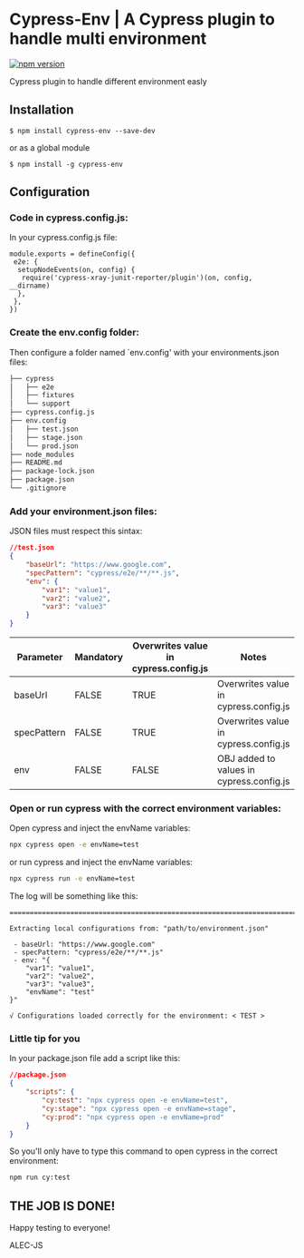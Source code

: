 # Cypress-Env | A Cypress plugin to handle multi environment

[![npm version](https://badge.fury.io/js/cypress-env.svg)](https://badge.fury.io/js/cypress-env)

Cypress plugin to handle different environment easly

## Installation

```shell
$ npm install cypress-env --save-dev
```

or as a global module

```shell
$ npm install -g cypress-env
```

## Configuration

### Code in cypress.config.js:

In your cypress.config.js file:

```
module.exports = defineConfig({
 e2e: {
  setupNodeEvents(on, config) {
   require('cypress-xray-junit-reporter/plugin')(on, config, __dirname)
  },
 },
})
```

### Create the env.config folder:

Then configure a folder named `env.config' with your environments.json files:

```bash
├── cypress
│   ├── e2e
│   ├── fixtures
│   └── support
├── cypress.config.js
├── env.config
│   ├── test.json
│   ├── stage.json
│   └── prod.json
├── node_modules
├── README.md
├── package-lock.json
├── package.json
└── .gitignore
```

### Add your environment.json files:

JSON files must respect this sintax:

```json
//test.json
{
	"baseUrl": "https://www.google.com",
	"specPattern": "cypress/e2e/**/**.js",
	"env": {
		"var1": "value1",
		"var2": "value2",
		"var3": "value3"
	}
}
```

| Parameter   | Mandatory | Overwrites value in cypress.config.js | Notes                                    |
| ----------- | --------- | ------------------------------------- | ---------------------------------------- |
| baseUrl     | FALSE     | TRUE                                  | Overwrites value in cypress.config.js    |
| specPattern | FALSE     | TRUE                                  | Overwrites value in cypress.config.js    |
| env         | FALSE     | FALSE                                 | OBJ added to values in cypress.config.js |

### Open or run cypress with the correct environment variables:

Open cypress and inject the envName variables:

```bash
npx cypress open -e envName=test
```

or run cypress and inject the envName variables:

```bash
npx cypress run -e envName=test
```

The log will be something like this:

```
====================================================================================================

Extracting local configurations from: "path/to/environment.json"

 - baseUrl: "https://www.google.com"
 - specPattern: "cypress/e2e/**/**.js"
 - env: "{
    "var1": "value1",
    "var2": "value2",
    "var3": "value3",
    "envName": "test"
}"

√ Configurations loaded correctly for the environment: < TEST >
```

### Little tip for you

In your package.json file add a script like this:

```json
//package.json
{
	"scripts": {
		"cy:test": "npx cypress open -e envName=test",
		"cy:stage": "npx cypress open -e envName=stage",
		"cy:prod": "npx cypress open -e envName=prod"
	}
}
```

So you'll only have to type this command to open cypress in the correct environment:

```bash
npm run cy:test
```

## THE JOB IS DONE!

Happy testing to everyone!

ALEC-JS
